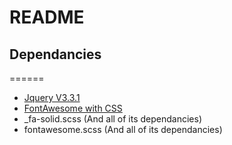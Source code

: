 # README
## Dependancies
======
- [Jquery V3.3.1](https://jquery.com/)
- [FontAwesome with CSS](https://fontawesome.com/get-started/web-fonts-with-css)
 - \_fa-solid.scss (And all of its dependancies)
 - fontawesome.scss (And all of its dependancies)
